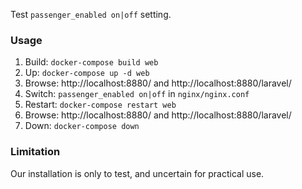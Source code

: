 Test `passenger_enabled on|off` setting.

### Usage

1. Build: `docker-compose build web`
1. Up: `docker-compose up -d web`
1. Browse: http://localhost:8880/ and http://localhost:8880/laravel/
1. Switch: `passenger_enabled on|off` in `nginx/nginx.conf`
1. Restart: `docker-compose restart web`
1. Browse: http://localhost:8880/ and http://localhost:8880/laravel/
1. Down: `docker-compose down`

### Limitation

Our installation is only to test, and uncertain for practical use.
